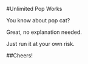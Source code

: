 #Unlimited Pop Works

You know about pop cat?

Great, no explanation needed.

Just run it at your own risk.

##Cheers!